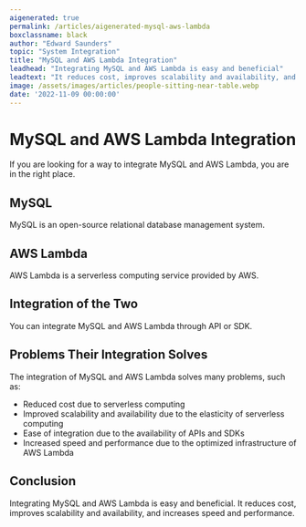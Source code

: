 ```yaml
---
aigenerated: true
permalink: /articles/aigenerated-mysql-aws-lambda
boxclassname: black
author: "Edward Saunders"
topic: "System Integration"
title: "MySQL and AWS Lambda Integration"
leadhead: "Integrating MySQL and AWS Lambda is easy and beneficial"
leadtext: "It reduces cost, improves scalability and availability, and increases speed and performance."
image: /assets/images/articles/people-sitting-near-table.webp
date: '2022-11-09 00:00:00'
---
```

<div class="arttext">    <h1>MySQL and AWS Lambda Integration</h1>
    <p>If you are looking for a way to integrate MySQL and AWS Lambda, you are in the right place.</p>
    <h2>MySQL</h2>
    <p>MySQL is an open-source relational database management system.</p>
    <h2>AWS Lambda</h2>
    <p>AWS Lambda is a serverless computing service provided by AWS.</p>
    <h2>Integration of the Two</h2>
    <p>You can integrate MySQL and AWS Lambda through API or SDK.</p>
    <h2>Problems Their Integration Solves</h2>
    <p>The integration of MySQL and AWS Lambda solves many problems, such as:</p>
    <ul>
      <li>Reduced cost due to serverless computing</li>
      <li>Improved scalability and availability due to the elasticity of serverless computing</li>
      <li>Ease of integration due to the availability of APIs and SDKs</li>
      <li>Increased speed and performance due to the optimized infrastructure of AWS Lambda</li>
    </ul>
    <h2>Conclusion</h2>
    <p>Integrating MySQL and AWS Lambda is easy and beneficial. It reduces cost, improves scalability and availability, and increases speed and performance.</p>
</div>